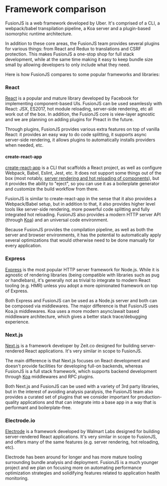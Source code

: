 # Framework comparison

FusionJS is a web framework developed by Uber. It's comprised of a CLI, a webpack/babel transpilation pipeline, a Koa server and a plugin-based isomorphic runtime architecture.

In addition to these core areas, the FusionJS team provides several plugins for various things: from React and Redux to translations and CSRF protection. This makes FusionJS a one-stop shop for full stack development, while at the same time making it easy to keep bundle size small by allowing developers to only include what they need.

Here is how FusionJS compares to some popular frameworks and libraries:

### React

[React](https://reactjs.org/) is a popular and mature library developed by Facebook for implementing component-based UIs. FusionJS can be used seamlessly with React: JSX, ES2017, hot module reloading, server-side rendering, etc all work out of the box. In addition, the FusionJS core is view-layer agnostic and we are planning on adding plugins for Preact in the future.

Through plugins, FusionJS provides various extra features on top of vanilla React: it provides an easy way to do code splitting, it supports async server-side rendering, it allows plugins to automatically installs providers when needed, etc.

#### create-react-app

[create-react-app](https://github.com/facebookincubator/create-react-app) is a CLI that scaffolds a React project, as well as configure Webpack, Babel, Eslint, Jest, etc. It does not support some things out of the box (most notably, [server rendering and hot reloading of components](https://github.com/facebookincubator/create-react-app#limitations)), but it provides the ability to "eject", so you can use it as a boilerplate generator and customize the build workflow from there.

FusionJS is similar to create-react-app in the sense that it also provides a Webpack/Babel setup, but in addition to that, it also provides higher level tools like server-side rendering, more powerful code splitting and fully integrated hot reloading. FusionJS also provides a modern HTTP server API (through [Koa](http://koajs.com/)) and an universal code environment.

Because FusionJS provides the compilation pipeline, as well as both the server and browser environments, it has the potential to automatically apply several optimizations that would otherwise need to be done manually for every application.

### Express

[Express](https://expressjs.com/) is the most popular HTTP server framework for Node.js. While it is agnostic of rendering libraries (being compatible with libraries such as pug or handlebars), it's generally not as trivial to integrate to modern React tooling (e.g. HMR) unless you adopt a more opinionated framework on top of Express.

Both Express and FusionJS can be used as a Node.js server and both can be composed via middlewares. The major difference is that FusionJS uses Koa.js middlewares. Koa uses a more modern async/await based middleware architecture, which gives a better stack trace/debugging experience.

### Next.js

[Next.js](https://github.com/zeit/next.js/) is a framework developer by Zeit.co designed for building server-rendered React applications. It's very similar in scope to FusionJS.

The main difference is that Next.js focuses on React development and doesn't provide facilities for developing full-on backends, whereas FusionJS is a full stack framework, which supports backend development through [Koa](http://koajs.com/) middlewares and RPC plugins.

Both Next.js and FusionJS can be used with a variety of 3rd party libraries, but in the interest of avoiding analysis paralysis, the FusionJS team also provides a curated set of plugins that we consider important for production-quality applications and that can integrate into a base app in a way that is performant and boilerplate-free.

### Electrode.io

[Electrode](http://www.electrode.io/) is a framework developed by Walmart Labs designed for building server-rendered React applications. It's very similar in scope to FusionJS, and offers many of the same features (e.g. server rendering, hot reloading, etc).

Electrode has been around for longer and has more mature tooling surrounding bundle analysis and deployment. FusionJS is a much younger project and we plan on focusing more on automating performance optimization strategies and solidifying features related to application health monitoring.


